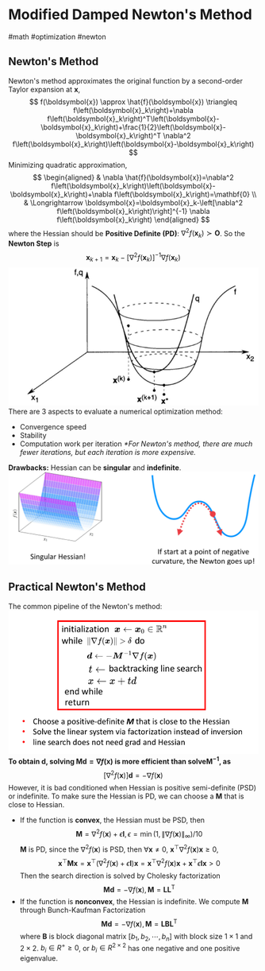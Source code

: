 # Modified Damped Newton's Method

#math #optimization #newton

## Newton's Method

Newton's method approximates the original function by a second-order Taylor expansion at $\boldsymbol{x}$,
$$
f(\boldsymbol{x}) \approx \hat{f}(\boldsymbol{x}) \triangleq f\left(\boldsymbol{x}_k\right)+\nabla f\left(\boldsymbol{x}_k\right)^T\left(\boldsymbol{x}-\boldsymbol{x}_k\right)+\frac{1}{2}\left(\boldsymbol{x}-\boldsymbol{x}_k\right)^T \nabla^2 f\left(\boldsymbol{x}_k\right)\left(\boldsymbol{x}-\boldsymbol{x}_k\right)
$$
Minimizing quadratic approximation,
$$
\begin{aligned}
& \nabla \hat{f}(\boldsymbol{x})=\nabla^2 f\left(\boldsymbol{x}_k\right)\left(\boldsymbol{x}-\boldsymbol{x}_k\right)+\nabla f\left(\boldsymbol{x}_k\right)=\mathbf{0} \\
& \Longrightarrow \boldsymbol{x}=\boldsymbol{x}_k-\left[\nabla^2 f\left(\boldsymbol{x}_k\right)\right]^{-1} \nabla f\left(\boldsymbol{x}_k\right)
\end{aligned}
$$
where the Hessian should be **Positive Definite (PD)**: $\nabla^2 f\left(\boldsymbol{x}_k\right) \succ \boldsymbol{O}$.
So the **Newton Step** is 
$$
\boldsymbol{x}_{k+1}=\boldsymbol{x}_k-\left[\nabla^2 f\left(\boldsymbol{x}_k\right)\right]^{-1} \nabla f\left(\boldsymbol{x}_k\right)
$$
![](../Resources/damped_newton_method_img_1.png)There are 3 aspects to evaluate a numerical optimization method:
+ Convergence speed
+ Stability
+ Computation work per iteration
*\*For Newton's method, there are much fewer iterations, but each iteration is more expensive.*

**Drawbacks:** Hessian can be **singular** and **indefinite**.
![](../Resources/damped_newton_method_img_3.png)

## Practical Newton's Method

The common pipeline of the Newton's method:
![](../Resources/damped_newton_method_img_4.png)
**To obtain $\boldsymbol{d}$, solving $\boldsymbol{Md}=\nabla f(\boldsymbol{x})$ is more efficient than solve$\boldsymbol{M}^{-1}$, as**
$$
\left[\nabla^2 f(\boldsymbol{x})\right] \boldsymbol{d}=-\nabla f(\boldsymbol{x})
$$
However, it is bad conditioned when Hessian is positive semi-definite (PSD) or indefinite. To make sure the Hessian is PD, we can choose a $\boldsymbol{M}$ that is close to Hessian.
+ If the function is **convex**, the Hessian must be PSD, then$$\boldsymbol{M}=\nabla^2 f(\boldsymbol{x})+\epsilon \boldsymbol{I}, \epsilon=\min \left(1,\|\nabla f(\boldsymbol{x})\|_{\infty}\right) / 10$$ $\boldsymbol{M}$ is PD, since the $\nabla^2 f(\boldsymbol{x})$ is PSD, then $\forall \boldsymbol{x}\neq 0$, $\boldsymbol{x}^\top \nabla^2 f(\boldsymbol{x}) \boldsymbol{x}\geq 0$, $$\boldsymbol{x}^\top\boldsymbol{M}\boldsymbol{x}=\boldsymbol{x}^\top(\nabla^2 f(\boldsymbol{x})+\epsilon\boldsymbol{I})\boldsymbol{x}=\boldsymbol{x}^\top \nabla^2 f(\boldsymbol{x}) \boldsymbol{x}+\boldsymbol{x}^\top \epsilon\boldsymbol{I}\boldsymbol{x}> 0$$ Then the search direction is solved by Cholesky factorization$$\boldsymbol{M} \boldsymbol{d}=-\nabla f(\boldsymbol{x}), \boldsymbol{M}=\boldsymbol{L} \boldsymbol{L}^{\mathrm{T}}$$
+ If the function is **nonconvex**, the Hessian is indefinite. We compute $\boldsymbol{M}$ through Bunch-Kaufman Factorization$$\boldsymbol{M d}=-\nabla f(\boldsymbol{x}), \boldsymbol{M}=\boldsymbol{L} \boldsymbol{B} \boldsymbol{L}^{\mathrm{T}}$$ where $\boldsymbol{B}$ is block diagonal matrix $[b_1, b_2, \cdots, b_n]$ with block size $1\times 1$ and $2\times 2$. $b_i \in R^+ \geq 0$, or $b_i\in R^{2\times 2}$ has one negative and one positive eigenvalue.  